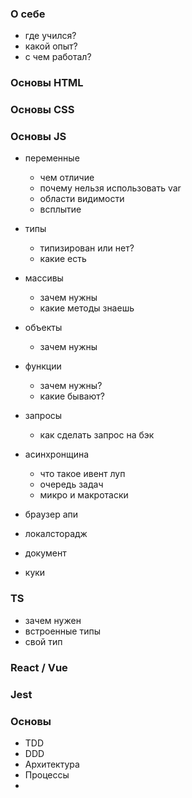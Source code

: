 ### О себе
- где учился?
- какой опыт?
- с чем работал?

### Основы HTML

### Основы CSS

### Основы JS
- переменные
  - чем отличие
  - почему нельзя использовать var
  - области видимости
  - всплытие

- типы
  - типизирован или нет?
  - какие есть

- массивы
  - зачем нужны
  - какие методы знаешь

- объекты
  - зачем нужны

- функции
  - зачем нужны?
  - какие бывают?

- запросы
  - как сделать запрос на бэк

- асинхронщина
  - что такое ивент луп
  - очередь задач
  - микро и макротаски

- браузер апи
 - локалсторадж
 - документ
 - куки
 

### TS
- зачем нужен
- встроенные типы
- свой тип

### React / Vue

### Jest

### Основы
- TDD
- DDD
- Архитектура
- Процессы
- 
